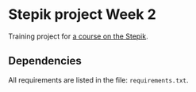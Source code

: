 # Stepik project Week 2

Training project for [a course on the Stepik](<https://stepik.org/course/63298>).

## Dependencies

All requirements are listed in the file: `requirements.txt`.